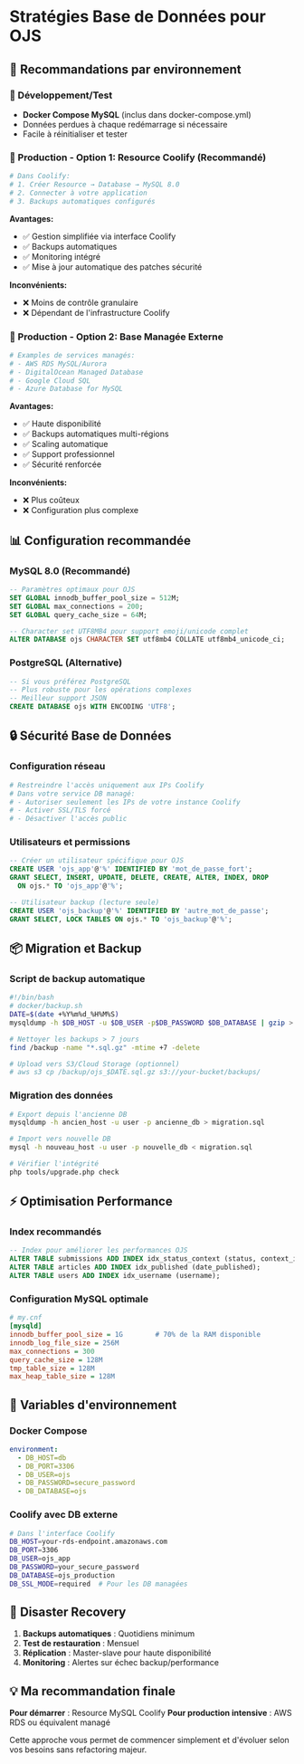 # Stratégies Base de Données pour OJS

## 🎯 Recommandations par environnement

### 🧪 Développement/Test
- **Docker Compose MySQL** (inclus dans docker-compose.yml)
- Données perdues à chaque redémarrage si nécessaire
- Facile à réinitialiser et tester

### 🚀 Production - Option 1: Resource Coolify (Recommandé)
```yaml
# Dans Coolify:
# 1. Créer Resource → Database → MySQL 8.0
# 2. Connecter à votre application
# 3. Backups automatiques configurés
```

**Avantages:**
- ✅ Gestion simplifiée via interface Coolify
- ✅ Backups automatiques
- ✅ Monitoring intégré
- ✅ Mise à jour automatique des patches sécurité

**Inconvénients:**
- ❌ Moins de contrôle granulaire
- ❌ Dépendant de l'infrastructure Coolify

### 🚀 Production - Option 2: Base Managée Externe
```bash
# Examples de services managés:
# - AWS RDS MySQL/Aurora
# - DigitalOcean Managed Database
# - Google Cloud SQL
# - Azure Database for MySQL
```

**Avantages:**
- ✅ Haute disponibilité
- ✅ Backups automatiques multi-régions
- ✅ Scaling automatique
- ✅ Support professionnel
- ✅ Sécurité renforcée

**Inconvénients:**
- ❌ Plus coûteux
- ❌ Configuration plus complexe

## 📊 Configuration recommandée

### MySQL 8.0 (Recommandé)
```sql
-- Paramètres optimaux pour OJS
SET GLOBAL innodb_buffer_pool_size = 512M;
SET GLOBAL max_connections = 200;
SET GLOBAL query_cache_size = 64M;

-- Character set UTF8MB4 pour support emoji/unicode complet
ALTER DATABASE ojs CHARACTER SET utf8mb4 COLLATE utf8mb4_unicode_ci;
```

### PostgreSQL (Alternative)
```sql
-- Si vous préférez PostgreSQL
-- Plus robuste pour les opérations complexes
-- Meilleur support JSON
CREATE DATABASE ojs WITH ENCODING 'UTF8';
```

## 🔒 Sécurité Base de Données

### Configuration réseau
```bash
# Restreindre l'accès uniquement aux IPs Coolify
# Dans votre service DB managé:
# - Autoriser seulement les IPs de votre instance Coolify
# - Activer SSL/TLS forcé
# - Désactiver l'accès public
```

### Utilisateurs et permissions
```sql
-- Créer un utilisateur spécifique pour OJS
CREATE USER 'ojs_app'@'%' IDENTIFIED BY 'mot_de_passe_fort';
GRANT SELECT, INSERT, UPDATE, DELETE, CREATE, ALTER, INDEX, DROP 
  ON ojs.* TO 'ojs_app'@'%';

-- Utilisateur backup (lecture seule)
CREATE USER 'ojs_backup'@'%' IDENTIFIED BY 'autre_mot_de_passe';
GRANT SELECT, LOCK TABLES ON ojs.* TO 'ojs_backup'@'%';
```

## 📦 Migration et Backup

### Script de backup automatique
```bash
#!/bin/bash
# docker/backup.sh
DATE=$(date +%Y%m%d_%H%M%S)
mysqldump -h $DB_HOST -u $DB_USER -p$DB_PASSWORD $DB_DATABASE | gzip > /backup/ojs_$DATE.sql.gz

# Nettoyer les backups > 7 jours
find /backup -name "*.sql.gz" -mtime +7 -delete

# Upload vers S3/Cloud Storage (optionnel)
# aws s3 cp /backup/ojs_$DATE.sql.gz s3://your-bucket/backups/
```

### Migration des données
```bash
# Export depuis l'ancienne DB
mysqldump -h ancien_host -u user -p ancienne_db > migration.sql

# Import vers nouvelle DB
mysql -h nouveau_host -u user -p nouvelle_db < migration.sql

# Vérifier l'intégrité
php tools/upgrade.php check
```

## ⚡ Optimisation Performance

### Index recommandés
```sql
-- Index pour améliorer les performances OJS
ALTER TABLE submissions ADD INDEX idx_status_context (status, context_id);
ALTER TABLE articles ADD INDEX idx_published (date_published);
ALTER TABLE users ADD INDEX idx_username (username);
```

### Configuration MySQL optimale
```ini
# my.cnf
[mysqld]
innodb_buffer_pool_size = 1G        # 70% de la RAM disponible
innodb_log_file_size = 256M
max_connections = 300
query_cache_size = 128M
tmp_table_size = 128M
max_heap_table_size = 128M
```

## 🔧 Variables d'environnement

### Docker Compose
```yaml
environment:
  - DB_HOST=db
  - DB_PORT=3306
  - DB_USER=ojs
  - DB_PASSWORD=secure_password
  - DB_DATABASE=ojs
```

### Coolify avec DB externe
```bash
# Dans l'interface Coolify
DB_HOST=your-rds-endpoint.amazonaws.com
DB_PORT=3306
DB_USER=ojs_app
DB_PASSWORD=your_secure_password
DB_DATABASE=ojs_production
DB_SSL_MODE=required  # Pour les DB managées
```

## 🚨 Disaster Recovery

1. **Backups automatiques** : Quotidiens minimum
2. **Test de restauration** : Mensuel
3. **Réplication** : Master-slave pour haute disponibilité
4. **Monitoring** : Alertes sur échec backup/performance

## 💡 Ma recommandation finale

**Pour démarrer** : Resource MySQL Coolify
**Pour production intensive** : AWS RDS ou équivalent managé

Cette approche vous permet de commencer simplement et d'évoluer selon vos besoins sans refactoring majeur.